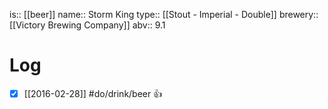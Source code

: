 is:: [[beer]]
name:: Storm King
type:: [[Stout - Imperial - Double]]
brewery:: [[Victory Brewing Company]]
abv:: 9.1

# Log
- [x] [[2016-02-28]] #do/drink/beer 👍
